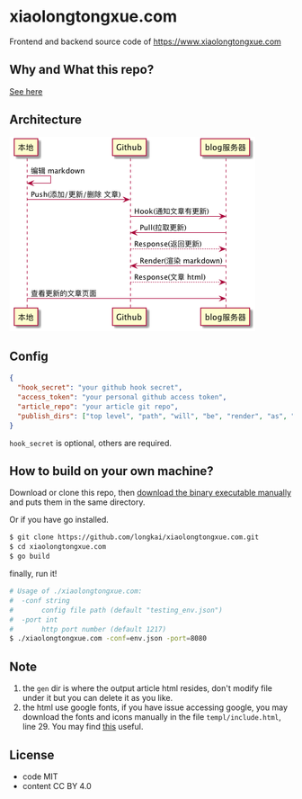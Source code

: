 xiaolongtongxue.com
===
Frontend and backend source code of https://www.xiaolongtongxue.com 

## Why and What this repo?
[See here][1]

## Architecture
![](seq.png)

## Config
```json
{
  "hook_secret": "your github hook secret",
  "access_token": "your personal github access token",
  "article_repo": "your article git repo",
  "publish_dirs": ["top level", "path", "will", "be", "render", "as", "html"]
}
```

``hook_secret`` is optional, others are required.

## How to build on your own machine?
Download or clone this repo, then [download the binary executable manually][2] and puts them in the same directory.

Or if you have go installed.
```sh
$ git clone https://github.com/longkai/xiaolongtongxue.com.git
$ cd xiaolongtongxue.com
$ go build
```

finally, run it!

```sh
# Usage of ./xiaolongtongxue.com:
#  -conf string
#    	config file path (default "testing_env.json")
#  -port int
#    	http port number (default 1217)
$ ./xiaolongtongxue.com -conf=env.json -port=8080
```

## Note
1. the ``gen`` dir is where the output article html resides, don't modify file under it but you can delete it as you like.
2. the html use google fonts, if you have issue accessing google, you may download the fonts and icons manually in the file ``templ/include.html``, line 29. You may find [this][3] useful.

## License
- code MIT
- content CC BY 4.0

[1]: https://www.xiaolongtongxue.com/memories/2016/go_revamp
[2]: http://dl.xiaolongtongxue.com/xiaolongtongxue/
[3]: https://github.com/longkai/gfdl
